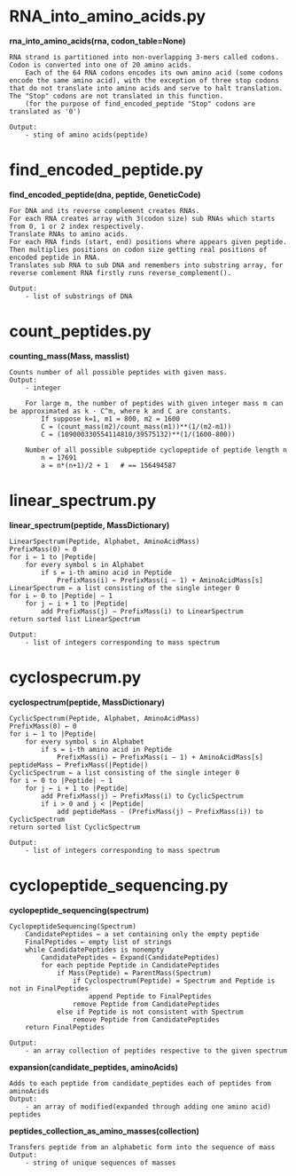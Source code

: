 

# RNA_into_amino_acids.py

**rna_into_amino_acids(rna, codon_table=None)**

    RNA strand is partitioned into non-overlapping 3-mers called codons.
    Codon is converted into one of 20 amino acids.
        Each of the 64 RNA codons encodes its own amino acid (some codons encode the same amino acid), with the exception of three stop codons that do not translate into amino acids and serve to halt translation.
    The "Stop" codons are not translated in this function.
        (for the purpose of find_encoded_peptide "Stop" codons are  translated as '0')
    
    Output:
        - sting of amino acids(peptide)


# find_encoded_peptide.py

**find_encoded_peptide(dna, peptide, GeneticCode)**

    For DNA and its reverse complement creates RNAs.
    For each RNA creates array with 3(codon size) sub RNAs which starts from 0, 1 or 2 index respectively.
    Translate RNAs to amino acids.
    For each RNA finds (start, end) positions where appears given peptide.
    Then multiplies positions on codon size getting real positions of encoded peptide in RNA.
    Translates sub RNA to sub DNA and remembers into substring array, for reverse comlement RNA firstly runs reverse_complement().
    
    Output:
        - list of substrings of DNA 


# count_peptides.py

**counting_mass(Mass, masslist)**

    Counts number of all possible peptides with given mass.               
    Output:
        - integer
        
        For large m, the number of peptides with given integer mass m can be approximated as k · C^m, where k and C are constants.
            If suppose k=1, m1 = 800, m2 = 1600
            C = (count_mass(m2)/count_mass(m1))**(1/(m2-m1))
            C = (109000330554114810/39575132)**(1/(1600-800)) 
               
        Number of all possible subpeptide cyclopeptide of peptide length n
            n = 17691   
            a = n*(n+1)/2 + 1   # == 156494587
    
    
# linear_spectrum.py

**linear_spectrum(peptide, MassDictionary)**

    LinearSpectrum(Peptide, Alphabet, AminoAcidMass)
    PrefixMass(0) ← 0
    for i ← 1 to |Peptide|
        for every symbol s in Alphabet
            if s = i-th amino acid in Peptide
                PrefixMass(i) ← PrefixMass(i − 1) + AminoAcidMass[s]
    LinearSpectrum ← a list consisting of the single integer 0
    for i ← 0 to |Peptide| − 1
        for j ← i + 1 to |Peptide|
            add PrefixMass(j) − PrefixMass(i) to LinearSpectrum
    return sorted list LinearSpectrum
    
    Output:
        - list of integers corresponding to mass spectrum


# cyclospecrum.py

**cyclospectrum(peptide, MassDictionary)**

    CyclicSpectrum(Peptide, Alphabet, AminoAcidMass)
    PrefixMass(0) ← 0
    for i ← 1 to |Peptide|
        for every symbol s in Alphabet
            if s = i-th amino acid in Peptide
                PrefixMass(i) ← PrefixMass(i − 1) + AminoAcidMass﻿[s]
    peptideMass ← PrefixMass(|Peptide|)
    CyclicSpectrum ← a list consisting of the single integer 0
    for i ← 0 to |Peptide| − 1
        for j ← i + 1 to |Peptide|
            add PrefixMass(j) − PrefixMass(i) to CyclicSpectrum
            if i > 0 and j < |Peptide|
                add peptideMass - (PrefixMass(j) − PrefixMass(i)) to CyclicSpectrum
    return sorted list CyclicSpectrum
    
    Output:
        - list of integers corresponding to mass spectrum


# cyclopeptide_sequencing.py

**cyclopeptide_sequencing(spectrum)**

    CyclopeptideSequencing(Spectrum)
        CandidatePeptides ← a set containing only the empty peptide
        FinalPeptides ← empty list of strings
        while CandidatePeptides is nonempty
            CandidatePeptides ← Expand(CandidatePeptides)
            for each peptide Peptide in CandidatePeptides
                if Mass(Peptide) = ParentMass(Spectrum)
                    if Cyclospectrum(Peptide) = Spectrum and Peptide is not in ﻿FinalPeptides
                        append Peptide to FinalPeptides
                    remove Peptide from CandidatePeptides
                else if Peptide is not consistent with Spectrum
                    remove Peptide from CandidatePeptides
        return FinalPeptides
        
    Output:
        - an array collection of peptides respective to the given spectrum
        
**expansion(candidate_peptides, aminoAcids)**

    Adds to each peptide from candidate_peptides each of peptides from aminoAcids
    Output:
        - an array of modified(expanded through adding one amino acid) peptides


**peptides_collection_as_amino_masses(collection)**

    Transfers peptide from an alphabetic form into the sequence of mass
    Output:
        - string of unique sequences of masses
